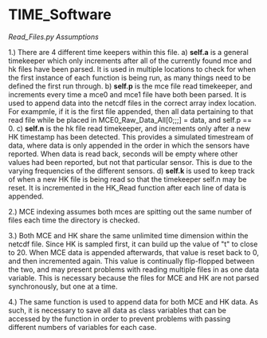 # TIME_Software

*Read_Files.py Assumptions*

  1.) There are 4 different time keepers within this file. 
    a) **self.a** is a general timekeeper which only increments after all of the currently found mce and hk files have been parsed. It is used in multiple locations to check for when the first instance of each function is being run, as many things need to be defined the first run through. 
    b) **self.p** is the mce file read timekeeper, and increments every time a mce0 and mce1 file have both been parsed. It is used to append data into the netcdf files in the correct array index location. For exampmle, if it is the first file appended, then all data pertaining to that read file while be placed in MCE0_Raw_Data_All[0;;;] = data, and self.p == 0.
    c) **self.n** is the hk file read timekeeper, and increments only after a new HK timestamp has been detected. This provides a simulated timestream of data, where data is only appended in the order in which the sensors have reported. When data is read back, seconds will be empty where other values had been reported, but not that particular sensor. This is due to the varying frequencies of the different sensors. 
    d) **self.k** is used to keep track of when a new HK file is being read so that the timekeeper self.n may be reset. It is incremented in the HK_Read function after each line of data is appended. 

  2.) MCE indexing assumes both mces are spitting out the same number of files each time the directory is checked.
  
  3.) Both MCE and HK share the same unlimited time dimension within the netcdf file. Since HK is sampled first, it can build up the value of "t" to close to 20. When MCE data is appended afterwards, that value is reset back to 0, and then incremented again. This value is continually flip-flopped between the two, and may present problems with reading multiple files in as one data variable. This is necessary because the files for MCE and HK are not parsed synchronously, but one at a time. 

  4.) The same function is used to append data for both MCE and HK data. As such, it is necessary to save all data as class variables that can be accessed by the function in order to prevent problems with passing different numbers of variables for each case. 
